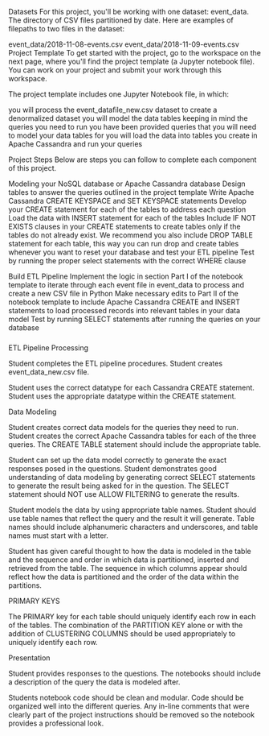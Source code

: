 Datasets
For this project, you'll be working with one dataset: event_data. The directory of CSV files partitioned by date. Here are examples of filepaths to two files in the dataset:

event_data/2018-11-08-events.csv
event_data/2018-11-09-events.csv
Project Template
To get started with the project, go to the workspace on the next page, where you'll find the project template (a Jupyter notebook file). You can work on your project and submit your work through this workspace.

The project template includes one Jupyter Notebook file, in which:

you will process the event_datafile_new.csv dataset to create a denormalized dataset
you will model the data tables keeping in mind the queries you need to run
you have been provided queries that you will need to model your data tables for
you will load the data into tables you create in Apache Cassandra and run your queries

Project Steps
Below are steps you can follow to complete each component of this project.

Modeling your NoSQL database or Apache Cassandra database
Design tables to answer the queries outlined in the project template
Write Apache Cassandra CREATE KEYSPACE and SET KEYSPACE statements
Develop your CREATE statement for each of the tables to address each question
Load the data with INSERT statement for each of the tables
Include IF NOT EXISTS clauses in your CREATE statements to create tables only if the tables do not already exist. We recommend you also include DROP TABLE statement for each table, this way you can run drop and create tables whenever you want to reset your database and test your ETL pipeline
Test by running the proper select statements with the correct WHERE clause

Build ETL Pipeline
Implement the logic in section Part I of the notebook template to iterate through each event file in event_data to process and create a new CSV file in Python
Make necessary edits to Part II of the notebook template to include Apache Cassandra CREATE and INSERT statements to load processed records into relevant tables in your data model
Test by running SELECT statements after running the queries on your database



###

ETL Pipeline Processing

Student completes the ETL pipeline procedures.
    Student creates event_data_new.csv file.

Student uses the correct datatype for each Cassandra CREATE statement.
    Student uses the appropriate datatype within the CREATE statement.

Data Modeling

Student creates correct data models for the queries they need to run.
    Student creates the correct Apache Cassandra tables for each of the three queries. The CREATE TABLE statement should include the appropriate table.

Student can set up the data model correctly to generate the exact responses posed in the questions.
    Student demonstrates good understanding of data modeling by generating correct SELECT statements to generate the result being asked for in the question.
    The SELECT statement should NOT use ALLOW FILTERING to generate the results.

Student models the data by using appropriate table names.
    Student should use table names that reflect the query and the result it will generate. Table names should include alphanumeric characters and underscores, and table names must start with a letter.

Student has given careful thought to how the data is modeled in the table and the sequence and order in which data is partitioned, inserted and retrieved from the table.
    The sequence in which columns appear should reflect how the data is partitioned and the order of the data within the partitions.

PRIMARY KEYS

The PRIMARY key for each table should uniquely identify each row in each of the tables.
    The combination of the PARTITION KEY alone or with the addition of CLUSTERING COLUMNS should be used appropriately to uniquely identify each row.

Presentation

Student provides responses to the questions.
    The notebooks should include a description of the query the data is modeled after.

Students notebook code should be clean and modular.
    Code should be organized well into the different queries. Any in-line comments that were clearly part of the project instructions should be removed so the notebook provides a professional look.